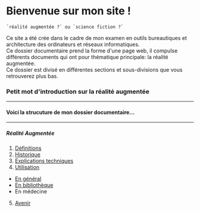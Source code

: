 # Bienvenue sur mon site !

```
`réalité augmentée ?` ou `science fiction ?`
```

Ce site a été crée dans le cadre de mon examen en outils bureautiques et architecture des ordinateurs et réseaux informatiques.  
Ce dossier documentaire prend la forme d'une page web, il compulse différents documents qui ont pour thématique principale: la réalité augmentée.  
Ce dossier est divisé en différentes sections et sous-divisions que vous retrouverez plus bas.  

### Petit mot d'introduction sur la réalité augmentée
------------------------------------------------------------------------------------------------------------------------------------------



#### Voici la strucuture de mon dossier documentaire...
-------------------------------------------------------------------------------------------------------------------------------------------
##### Réalité Augmentée
1. [Définitions](Definition.md)
2. [Historique](Histoire.md)
3. [Explications techniques](Fonctionnement.md)
4. [Utilisation](utilisation.md)
  + [En général](engeneral.md)
  + [En bibliothèque](bibli.md)
  + En médecine
 5. [Avenir](Avenir.md)

